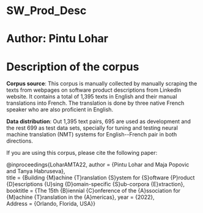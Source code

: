 # SW_Prod_Desc

# Author: Pintu Lohar

# Description of the corpus
**Corpus source**: This corpus is manually collected by manually scraping the texts from webpages on software product descriptions from LinkedIn website. It contains a total of 1,395 texts in English and their manual translations into French. The translation is done by three native French speaker who are also proficient in English. 

**Data distribution**: Out 1,395 text pairs, 695 are used as development and the rest 699 as test data sets, specially for tuning and testing neural machine translation (NMT) systems for English--French pair in both directions.


If you are using this corpus, please cite the following paper:

@inproceedings{LoharAMTA22,
  author    = {Pintu Lohar and Maja Popovic and Tanya Habruseva},             
  title     = {Building {M}achine {T}ranslation {S}ystem for {S}oftware
{P}roduct {D}escriptions {U}sing {D}omain-specific
{S}ub-corpora {E}xtraction},
booktitle = {The 15th {B}iennial {C}onference of the {A}ssociation for {M}achine {T}ranslation in the {A}mericas}, 
year      = {2022},  
Address = {Orlando, Florida, USA}}
